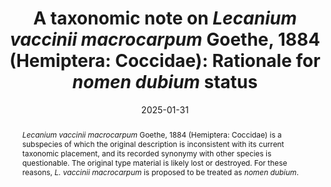---
title: 'A taxonomic note on <i>Lecanium vaccinii macrocarpum</i> Goethe, 1884 (Hemiptera: Coccidae): Rationale for <i>nomen dubium</i> status'
date: '2025-01-31'
doi: ''
journal: Insecta Mundi
issue: '1101'
pagination: '1–2'
zoobank: 'urn:lsid:zoobank.org:pub:A7F62908-80A0-41ED-9B79-1AAD64C3BA04'
authors:
  - first_name: 'Rhys J. L.'
    last_name: 'Campo'
    affiliation: 'Division of Plant Industry, Florida State Collection of Arthropods, 1911 SW 34th St., Gainesville, FL 32608, USA'
    email: 'rhys.campo@fdacs.gov'

  - first_name: 'Barbara D.'
    last_name: 'Denno'
    affiliation: 'Systematic Entomology Laboratory, Agricultural Research Service, USDA, Rm. 328, Bldg. 003, Beltsville, MD 20705, USA'
    email: 'barbara.denno@usda.gov'

  - first_name: 'Douglas R.'
    last_name: 'Miller'
    affiliation: 'Systematic Entomology Laboratory, Agricultural Research Service, USDA, Rm. 328, Bldg. 003, Beltsville, MD 20705, USA'
    email: 'rtchok@gmail.com'

download: 'https://drive.google.com/file/d/1cqyotk3QDuQgU4M3Xpb9VKOMHggWG1rG/view?usp=sharing'

supplementary:

keywords: 
  - Sternorrhyncha
  - Coccomorpha
  - taxonomy

categories:
  - Hemiptera
  - Coccidae
  
references:
  - authors: Fernald ME.
    year: 1903
    title: 'Species without description or not recognizable. p. 324–329. In: Fernald ME. A catalogue of the Coccidae of the world. Press of Carpenter & Morehouse; Amherst, MA'
    pages: 360 p
    doi: 
    url: 
    access: 

  - authors: García Morales M, Denno BD, Miller DR, Miller GL, Ben-Dov Y, Hardy NB.
    year: 2016
    title: 'ScaleNet: A literature-based model of scale insect biology and systematics.'
    pages: 
    doi: 
    url: http://scalenet.info
    access: (Last accessed October 16, 2024.)

  - authors: Goethe R.
    year: 1884
    title: 'Beobachtungen über Schildläuse und deren Feinde, angestellt an Obstbäumen und Reben im Rheingau. Jahrbücher des Nassauischen Vereins für Naturkunde 37'
    pages: 107–131
    doi: 
    url: 
    access: 

  - authors: ICZN [International Commission on Zoological Nomenclature].
    year: 1999
    title: 'International code of zoological nomenclature. Fourth edition. International Trust for Zoological Nomenclature; London, UK'
    pages: 306 p
    doi: 
    url: 
    access: 

  - authors: Kaltenbach JH.
    year: 1874
    title: 'XLII. Familie. Haidekrautgewächse. Ericaceae. p. 409–422. In: Kaltenbach JH. Die Pflanzenfeinde aus der Klasse der Insekten. Julius Hoffman; Stuttgart, Germany'
    pages: 848 p
    doi: 
    url: 
    access: 

  - authors: Lindinger L.
    year: 1935
    title: 'Die nunmehr gültigen Namen der Arten in meinem ‚Schildläusebuch‘ und in den ‚Schildläusen der Mitteleuropäischen Gewächshäuser‘. Entomologisches Jahrbuch 44'
    pages: 127–149
    doi: 
    url: 
    access: 

abstract: '<i>Lecanium vaccinii macrocarpum </i>Goethe, 1884 (Hemiptera: Coccidae) is a subspecies of which the original description is inconsistent with its current taxonomic placement, and its recorded synonymy with other species is questionable. The original type material is likely lost or destroyed. For these reasons, <i>L. vaccinii macrocarpum </i>is proposed to be treated as <i>nomen dubium</i>.'

---